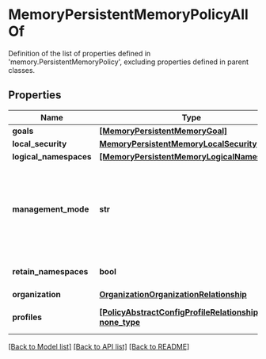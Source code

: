# MemoryPersistentMemoryPolicyAllOf

Definition of the list of properties defined in 'memory.PersistentMemoryPolicy', excluding properties defined in parent classes.
## Properties
Name | Type | Description | Notes
------------ | ------------- | ------------- | -------------
**goals** | [**[MemoryPersistentMemoryGoal]**](MemoryPersistentMemoryGoal.md) |  | [optional] 
**local_security** | [**MemoryPersistentMemoryLocalSecurity**](MemoryPersistentMemoryLocalSecurity.md) |  | [optional] 
**logical_namespaces** | [**[MemoryPersistentMemoryLogicalNamespace]**](MemoryPersistentMemoryLogicalNamespace.md) |  | [optional] 
**management_mode** | **str** | Management Mode of the policy. This can be either Configured from Intersight or Configured from Operating System. | [optional]  if omitted the server will use the default value of "configured-from-intersight"
**retain_namespaces** | **bool** | Persistent Memory Namespaces to be retained or not. | [optional] 
**organization** | [**OrganizationOrganizationRelationship**](OrganizationOrganizationRelationship.md) |  | [optional] 
**profiles** | [**[PolicyAbstractConfigProfileRelationship], none_type**](PolicyAbstractConfigProfileRelationship.md) | An array of relationships to policyAbstractConfigProfile resources. | [optional] 

[[Back to Model list]](../README.md#documentation-for-models) [[Back to API list]](../README.md#documentation-for-api-endpoints) [[Back to README]](../README.md)


